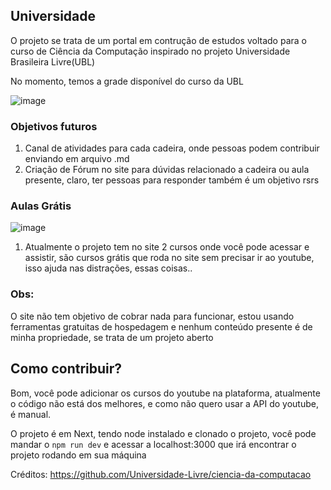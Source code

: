 ## Universidade
O projeto se trata de um portal em contrução de estudos voltado para o curso de Ciência da Computação inspirado no projeto Universidade Brasileira Livre(UBL)

No momento, temos a grade disponível do curso da UBL

![image](https://github.com/user-attachments/assets/f668e7ed-f89c-4bfb-b7e7-5b90d9b8261f)

### Objetivos futuros
1. Canal de atividades para cada cadeira, onde pessoas podem contribuir enviando em arquivo .md
2. Criação de Fórum no site para dúvidas relacionado a cadeira ou aula presente, claro, ter pessoas para responder também é um objetivo rsrs

### Aulas Grátis
![image](https://github.com/user-attachments/assets/a260f2fb-0e39-4281-8987-63b231a632e1)

1. Atualmente o projeto tem no site 2 cursos onde você pode acessar e assistir, são cursos grátis que roda no site sem precisar ir ao youtube, isso ajuda nas distrações, essas coisas..

### Obs: 

O site não tem objetivo de cobrar nada para funcionar, estou usando ferramentas gratuitas de hospedagem e nenhum conteúdo presente é de minha propriedade, se trata de um projeto aberto

## Como contribuir?

Bom, você pode adicionar os cursos do youtube na plataforma, atualmente o código não está dos melhores, e como não quero usar a API do youtube, é manual.

O projeto é em Next, tendo node instalado e clonado o projeto, você pode mandar o ```npm run dev``` e acessar a localhost:3000 que irá encontrar o projeto rodando em sua máquina

Créditos:
https://github.com/Universidade-Livre/ciencia-da-computacao
